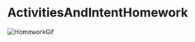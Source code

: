 # ActivitiesAndIntentHomework
![HomeworkGif](https://user-images.githubusercontent.com/50354222/161782464-7cc3c7bb-2176-43e6-99a7-e994a88ee292.gif)
